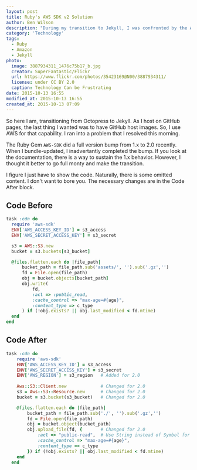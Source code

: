 ```yaml
---
layout: post
title: Ruby's AWS SDK v2 Solution
author: Ben Wilson
description: "During my transition to Jekyll, I was confronted by the AWS-SDK v2 gem update. I share my solution here."
category: 'Technology'
tags: 
  - Ruby
  - Amazon
  - Jekyll
photo:
  image: 3887934311_1476c75b17_b.jpg
  creator: SuperFantastic/Flickr
  url: https://www.flickr.com/photos/35423169@N00/3887934311/
  license: under CC BY 2.0
  caption: Technology Can be Frustrating
date: 2015-10-13 16:55
modified_at: 2015-10-13 16:55
created_at: 2015-10-13 07:09
---
```


So here I am, transitioning from Octopress to Jekyll. As I host on GitHub pages, the last thing I wanted was to have GitHub host images. So, I use AWS for that capability. I ran into a problem that I resolved this morning.

<!-- more -->

The Ruby Gem `AWS-SDK` did a full version bump from 1.x to 2.0 recently. When I bundle-updated, I inadvertantly completed the bump. If you look at the documentation, there is a way to sustain the 1.x behavior. However, I thought it better to go full monty and make the transition.

I figure I just have to show the code. Naturally, there is some omitted content. I don't want to bore you. The necessary changes are in the Code After block.

## Code Before


~~~ruby
task :cdn do
  require 'aws-sdk'
  ENV['AWS_ACCESS_KEY_ID'] = s3_access
  ENV['AWS_SECRET_ACCESS_KEY'] = s3_secret

  s3 = AWS::S3.new
  bucket = s3.buckets[s3_bucket]

  @files.flatten.each do |file_path|
      bucket_path = file_path.sub('assets/', '').sub('.gz','')
      fd = File.open(file_path)
      obj = bucket.objects[bucket_path]
      obj.write(
          fd, 
          :acl => :public_read, 
          :cache_control => "max-age=#{age}",
          :content_type => c_type
      ) if (!obj.exists? || obj.last_modified < fd.mtime)
  end
end
~~~

## Code After

~~~ ruby
task :cdn do
    require 'aws-sdk'
    ENV['AWS_ACCESS_KEY_ID'] = s3_access
    ENV['AWS_SECRET_ACCESS_KEY'] = s3_secret
    ENV['AWS_REGION'] = s3_region   # Added for 2.0
    
    Aws::S3::Client.new             # Changed for 2.0
    s3 = Aws::S3::Resource.new      # Changed for 2.0
    bucket = s3.bucket(s3_bucket)   # Changed for 2.0

    @files.flatten.each do |file_path|
        bucket_path = file_path.sub('./', '').sub('.gz','')
        fd = File.open(file_path)
        obj = bucket.object(bucket_path)
        obj.upload_file(fd, {       # Changed for 2.0
            :acl => "public-read",  # Use String instead of Symbol for 2.0
            :cache_control => "max-age=#{age}",
            :content_type => c_type
        }) if (!obj.exists? || obj.last_modified < fd.mtime)
    end
  end
~~~

